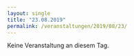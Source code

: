 ```yaml
---
layout: single
title: "23.08.2019"
permalink: /veranstaltungen/2019/08/23/
---
```


Keine Veranstaltung an diesem Tag.
